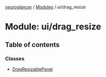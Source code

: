 [neuroglancer](../README.md) / [Modules](../modules.md) / ui/drag\_resize

# Module: ui/drag\_resize

## Table of contents

### Classes

- [DragResizablePanel](../classes/ui_drag_resize.DragResizablePanel.md)
